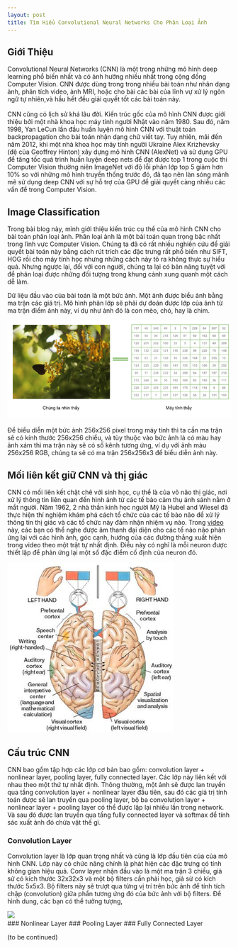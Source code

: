 ```yaml
---
layout: post
title: Tìm Hiểu Convolutional Neural Networks Cho Phân Loại Ảnh
---
```


## Giới Thiệu
Convolutional Neural Networks (CNN) là một trong những mô hình deep learning phổ biến nhất và có ảnh hưởng nhiều nhất trong cộng đồng Computer Vision. CNN được dùng trong trong nhiều bài toán như nhân dạng ảnh, phân tích video, ảnh MRI, hoặc cho bài các bài của lĩnh vự xử lý ngôn ngữ tự nhiên,và hầu hết đều giải quyết tốt các bài toán này. <br/><br/> CNN cũng có lịch sử khá lâu đời. Kiến trúc gốc của mô hình CNN được giới thiệu bởi một nhà khoa học máy tính người Nhật vào năm 1980. Sau đó, năm 1998, Yan LeCun lần đầu huấn luyện mô hình CNN với thuật toán backpropagation cho bài toán nhận dạng chữ viết tay. Tuy nhiên, mãi đến năm 2012, khi một nhà khoa học máy tính người Ukraine Alex Krizhevsky (đệ của Geoffrey Hinton) xây dựng mô hình CNN (AlexNet) và sử dụng GPU để tăng tốc quá trình huấn luyện deep nets để đạt được top 1 trong cuộc thi Computer Vision thường niên ImageNet với độ lỗi phân lớp top 5 giảm hơn 10% so với những mô hình truyền thống trước đó, đã tạo nên làn sóng mãnh mẽ sử dụng deep CNN với sự hỗ trợ của GPU để giải quyết càng nhiều các vấn đề trong Computer Vision. 

## Image Classification 
Trong bài blog này, mình giới thiệu kiến trúc cụ thể của mô hình CNN cho bài toán phân loại ảnh. Phân loại ảnh là một bài toán quan trọng bậc nhất trong lĩnh vực Computer Vision. Chúng ta đã có rất nhiều nghiên cứu để giải quyết bài toán này bằng cách rút trích các đặc trưng rất phổ biến như SIFT, HOG rồi cho máy tính học nhưng những cách này tỏ ra không thực sự hiểu quả. Nhưng ngược lại, đối với con người, chúng ta lại có bản năng tuyệt vời để phân loại được những đối tượng trong khung cảnh xung quanh một cách dễ làm.

Dữ liệu đầu vào của bài toán là một bức ảnh. Một ảnh được biểu ảnh bằng ma trận các giá trị. Mô hình phân lớp sẽ phải dự đoán được lớp của ảnh từ ma trận điểm ảnh này, ví dụ như ảnh đó là con mèo, chó, hay là chim. 

<div class="img-div" markdown="0">
    <img src="/images/cnn_input.png" />
</div>

Để biểu diễn một bức ảnh 256x256 pixel trong máy tính thì ta cần ma trận sẽ có kính thước 256x256 chiều, và tùy thuộc vào bức ảnh là có màu hay ảnh xám thì ma trận này sẽ có số kênh tương ứng, ví dụ với ảnh màu 256x256 RGB, chúng ta sẽ có ma trận 256x256x3 để biểu diễn ảnh này. 

## Mối liên kết giữ CNN và thị giác
CNN có mối liên kết chặt chẽ với sinh học, cụ thể là của võ não thị giác, nơi xử lý thông tin liên quan đến hình ảnh từ các tế bào cảm thụ ánh sánh nằm ở mắt người. Năm 1962, 2 nhà thần kinh học người Mỹ là Hubel and Wiesel đã thực hiện thí nghiệm khám phá cách tổ chức của các tế bào não để xử lý thông tin thị giác và các tổ chức này đảm nhận nhiệm vụ nào. Trong [video](https://www.youtube.com/watch?v=Cw5PKV9Rj3o) này, các bạn có thể nghe được âm thanh đại diện cho các tế nào não phản ứng lại với các hình ảnh, góc cạnh, hướng của các đường thẳng xuất hiện trong video theo một trật tự nhất định. Điều này có nghĩ là mỗi neuron được thiết lập để phản ứng lại một số đặc điểm cố định của neuron đó.  
<div class="img-div" markdown="0">
    <img src="/images/cnn_visual_cortex.jpg" />
</div>
    
## Cấu trúc CNN
CNN bao gồm tập hợp các lớp cơ bản bao gồm: convolution layer + nonlinear layer, pooling layer, fully connected layer. Các lớp này liên kết với nhau theo một thứ tự nhất định. Thông thường, một ảnh sẽ được lan truyền qua tầng convolution layer + nonlinear layer đầu tiên, sau đó các giá trị tính toán được sẽ lan truyền qua pooling layer, bộ ba convolution layer + nonlinear layer + pooling layer có thể được lặp lại nhiều lần trong network. Và sau đó được lan truyền qua tầng fully connected layer và softmax để tính sác xuất ảnh đó chứa vật thế gì.

### Convolution Layer
Convolution layer là lớp quan trọng nhất và cũng là lớp đầu tiên của của mô hình CNN. Lớp này có chức năng chính là phát hiện các đặc trưng có tính không gian hiệu quả. Conv layer nhận đầu vào là một ma trận 3 chiều, giả sử có kích thước 32x32x3 và một bộ filters cần phải học, giả sử có kích thước 5x5x3. Bộ filters này sẽ trượt qua từng vị trí trên bức ảnh để tính tích chập (convolution) giữa phần tương ứng đó của bức ảnh với bộ filters. Để hình dung, các bạn có thể tưởng tượng, 

<div class="img-div" markdown="0">
    <img src="https://media.giphy.com/media/3orif7it9f4phjv4LS/giphy.gif" />
</div>
### Nonlinear Layer
### Pooling Layer
### Fully Connected Layer

(to be continued)
